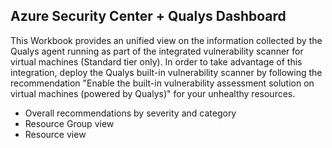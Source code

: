 ## Azure Security Center + Qualys Dashboard
This Workbook provides an unified view on the information collected by the Qualys agent running as part of the integrated vulnerability scanner for virtual machines (Standard tier only). In order to take advantage of this integration, deploy the Qualys built-in vulnerability scanner by following the recommendation "Enable the built-in vulnerability assessment solution on virtual machines (powered by Qualys)" for your unhealthy resources.
* Overall recommendations by severity and category
* Resource Group view
* Resource view
